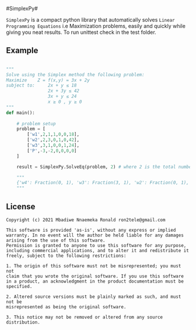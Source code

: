 #SimplexPy#



`SimplexPy` is a compact python library that automatically solves `Linear Programming Equations` i.e Maximization problems, easily and quickly while giving you neat results. To run unittest check in the test folder.



Example
---------

```python

"""
Solve using the Simplex method the following problem:
Maximize 	Z = f(x,y) = 3x + 2y
subject to: 	2x + y ≤ 18
                2x + 3y ≤ 42
                3x + y ≤ 24
                x ≥ 0 , y ≥ 0
"""
def main():
	
    # problem setup
    problem = [
        ['w1',2,1,1,0,0,18],
        ['w2',2,3,0,1,0,42],
		['w3',3,1,0,0,1,24],
        ['P',-3,-2,0,0,0,0]
    ]

    result = SimplexPy.SolveEq(problem, 2) # where 2 is the total number of variables

    """
    {'w4': Fraction(0, 1), 'w3': Fraction(3, 1), 'w2': Fraction(0, 1), 'w1': Fraction(0, 1), 'x2': Fraction(12, 1), 'x1': Fraction(3, 1), 'Pmax': Fraction(33, 1)}
	"""
```


License
----------
    Copyright (c) 2021 Mbadiwe Nnaemeka Ronald ron2tele@gmail.com

    This software is provided 'as-is', without any express or implied
    warranty. In no event will the author be held liable for any damages
    arising from the use of this software.
    Permission is granted to anyone to use this software for any purpose,
    including commercial applications, and to alter it and redistribute it
    freely, subject to the following restrictions:
    
    1. The origin of this software must not be misrepresented; you must not
    claim that you wrote the original software. If you use this software
    in a product, an acknowledgment in the product documentation must be
    specified.
    
    2. Altered source versions must be plainly marked as such, and must not be
    misrepresented as being the original software.
    
    3. This notice may not be removed or altered from any source distribution.
        
        